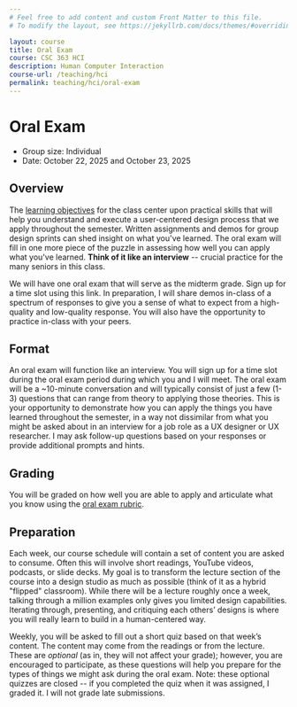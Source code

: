 ```yaml
---
# Feel free to add content and custom Front Matter to this file.
# To modify the layout, see https://jekyllrb.com/docs/themes/#overriding-theme-defaults

layout: course
title: Oral Exam
course: CSC 363 HCI
description: Human Computer Interaction
course-url: /teaching/hci
permalink: teaching/hci/oral-exam
---
```


# Oral Exam
* Group size: Individual
* Date: October 22, 2025 and October 23, 2025

## Overview 
The [learning objectives](./hci.markdown#learning-objectives) for the class center upon practical skills that will help you understand and execute a user-centered design process that we apply throughout the semester. Written assignments and demos for group design sprints can shed insight on what you've learned. The oral exam will fill in one more piece of the puzzle in assessing how well you can apply what you've learned. **Think of it like an interview** -- crucial practice for the many seniors in this class.

We will have one oral exam that will serve as the midterm grade. Sign up for a time slot using this link. In preparation, I will share demos in-class of a spectrum of responses to give you a sense of what to expect from a high-quality and low-quality response. You will also have the opportunity to practice in-class with your peers.

## Format

An oral exam will function like an interview. You will sign up for a time slot during the oral exam period during which you and I will meet. The oral exam will be a ~10-minute conversation and will typically consist of just a few (1-3) questions that can range from theory to applying those theories. This is your opportunity to demonstrate how you can apply the things you have learned throughout the semester, in a way not dissimilar from what you might be asked about in an interview for a job role as a UX designer or UX researcher. I may ask follow-up questions based on your responses or provide additional prompts and hints.

## Grading

You will be graded on how well you are able to apply and articulate what you know using the [oral exam rubric](https://docs.google.com/spreadsheets/d/1R_axAsRMevn4P0fw5FwdYUDhFeFIN2qfeabm0CdvveA/edit?usp=sharing). 

## Preparation
Each week, our course schedule will contain a set of content you are asked to consume. Often this will involve short readings, YouTube videos, podcasts, or slide decks. My goal is to transform the lecture section of the course into a design studio as much as possible (think of it as a hybrid "flipped" classroom). While there will be a lecture roughly once a week, talking through a million examples only gives you limited design capabilities. Iterating through, presenting, and critiquing each others’ designs is where you will really learn to build in a human-centered way.

Weekly, you will be asked to fill out a short quiz based on that week’s content. The content may come from the readings or from the lecture. These are *optional* (as in, they will not affect your grade); however, you are encouraged to participate, as these questions will help you prepare for the types of things we might ask during the oral exam. Note: these optional quizzes are closed -- if you completed the quiz when it was assigned, I graded it. I will not grade late submissions.